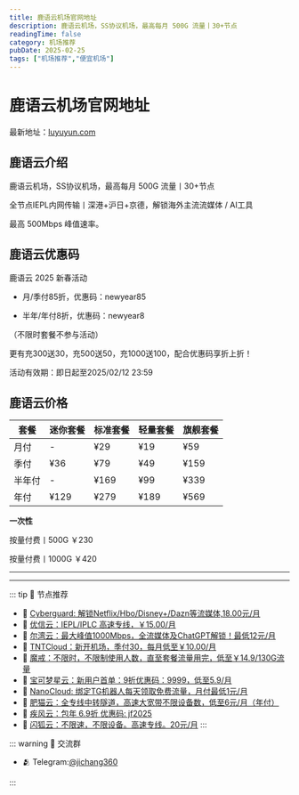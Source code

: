 ```yaml
---
title: 鹿语云机场官网地址
description: 鹿语云机场，SS协议机场，最高每月 500G 流量丨30+节点
readingTime: false
category: 机场推荐
pubDate: 2025-02-25
tags: ["机场推荐","便宜机场"]
---
```


# 鹿语云机场官网地址

最新地址：[luyuyun.com](https://a.suola.link/youxinyun)

## 鹿语云介绍

鹿语云机场，SS协议机场，最高每月 500G 流量丨30+节点

全节点IEPL内网传输丨深港+沪日+京德，解锁海外主流流媒体 / AI工具

最高 500Mbps 峰值速率。

## 鹿语云优惠码

鹿语云 2025 新春活动

- 月/季付85折，优惠码：newyear85

- 半年/年付8折，优惠码：newyear8

（不限时套餐不参与活动）

更有充300送30，充500送50，充1000送100，配合优惠码享折上折！

活动有效期：即日起至2025/02/12 23:59

## 鹿语云价格

|套餐|迷你套餐|标准套餐|轻量套餐|旗舰套餐|
|----|----|----|----|----|
|月付|-|¥29|¥19|¥59|
|季付|¥36|¥79|¥49|¥159|
|半年付|-|¥169|¥99|¥339|
|年付|¥129|¥279|¥189|¥569|

**一次性**

按量付费丨500G ￥230 

按量付费丨1000G ￥420

---------
---------

::: tip 🎉 节点推荐
- 🚀 [Cyberguard: 解锁Netflix/Hbo/Disney+/Dazn等流媒体,18.00元/月](https://www.cyberguard.best/#/register?code=XsreC0T5)<br>
- 🚀 [优信云：IEPL/IPLC 高速专线，￥15.00/月](https://www.优信云.com/#/register?code=JRtE5uIV)<br>
- 🚀 [尔湾云：最大峰值1000Mbps，全流媒体及ChatGPT解锁！最低12元/月](https://erwan6.net/auth/register?code=BoObCd)<br>
- 🚀 [TNTCloud：新开机场，季付30，每月低至￥10.00/月](https://haibing822.tntvipaff.cc/#/register?code=GtjJVgml)<br>
- 🚀 [魔戒：不限时，不限制使用人数，直至套餐流量用完，低至￥14.9/130G流量](https://mojie.app/#/register?code=sSdtPtLo)<br>
- 🚀 [宝可梦星云：新用户首单：9折优惠码：9999，低至5.9/月 ](https://a.suola.link/pokemon)<br>
- 🚀 [NanoCloud: 绑定TG机器人每天领取免费流量，月付最低1元/月](https://edu.uodoo.bid/auth/register?code=JMiOQDHf)<br>
- 🚀 [肥猫云：全专线中转隧道，高速大宽带不限设备数，低至6元/月（年付）](https://fchb1188.fcvipaff.cc/register?aff=X1vZd2wf)<br>
- 🚀 [疾风云：包年 6.9折 优惠码: jf2025](https://homes.tr25.cn?code=ReCm)<br>
- 🚀 [闪狐云：不限速，不限设备。高速专线。20元/月](https://inv02.ffaff.cc/register?aff=WQApz2pv)
:::

::: warning  💬 交流群

- 🫂 Telegram:[@jichang360](https://t.me/jichang360)

:::
